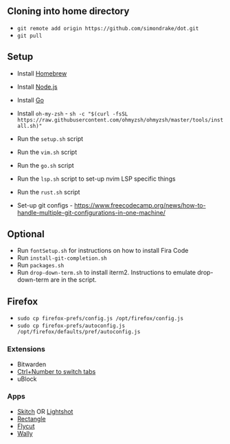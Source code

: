 ## Cloning into home directory

* `git remote add origin https://github.com/simondrake/dot.git`
* `git pull`

## Setup

* Install [Homebrew](https://brew.sh/)
* Install [Node.js](https://nodejs.org/en/)
* Install [Go](https://go.dev/doc/install)

* Install `oh-my-zsh` - `sh -c "$(curl -fsSL https://raw.githubusercontent.com/ohmyzsh/ohmyzsh/master/tools/install.sh)"`
* Run the `setup.sh` script
* Run the `vim.sh` script

* Run the `go.sh` script
* Run the `lsp.sh` script to set-up nvim LSP specific things
* Run the `rust.sh` script

* Set-up git configs - https://www.freecodecamp.org/news/how-to-handle-multiple-git-configurations-in-one-machine/

## Optional

* Run `fontSetup.sh` for instructions on how to install Fira Code
* Run `install-git-completion.sh`
* Run `packages.sh`
* Run `drop-down-term.sh` to install iterm2. Instructions to emulate drop-down-term are in the script.

## Firefox

* `sudo cp firefox-prefs/config.js /opt/firefox/config.js`
* `sudo cp firefox-prefs/autoconfig.js /opt/firefox/defaults/pref/autoconfig.js`

### Extensions

* Bitwarden
* [Ctrl+Number to switch tabs](https://addons.mozilla.org/firefox/addon/ctrl-number-to-switch-tabs/)
* uBlock

### Apps
* [Skitch](https://evernote.com/products/skitch) OR [Lightshot](https://app.prntscr.com/en/index.html)
* [Rectangle](https://rectangleapp.com/)
* [Flycut](https://github.com/TermiT/Flycut)
* [Wally](https://ergodox-ez.com/pages/wally)
